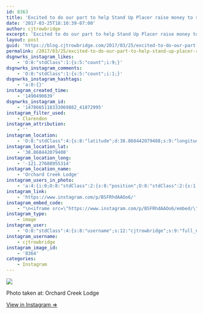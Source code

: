 ```yaml
---
id: 8363
title: 'Excited to do our part to help Stand Up Placer raise money to serve survivors of domestic violence, sexual assault, and human trafficking!'
date: '2017-03-25T18:10:39-07:00'
author: cjtrowbridge
excerpt: 'Excited to do our part to help Stand Up Placer raise money to serve survivors of domestic violence, sexual assault, and human trafficking!'
layout: post
guid: 'https://blog.cjtrowbridge.com/2017/03/25/excited-to-do-our-part-to-help-stand-up-placer-raise-money-to-serve-survivors-of-domestic-violence-sexual-assault-and-human-trafficking/'
permalink: /2017/03/25/excited-to-do-our-part-to-help-stand-up-placer-raise-money-to-serve-survivors-of-domestic-violence-sexual-assault-and-human-trafficking/
dsgnwrks_instagram_likes:
    - 'O:8:"stdClass":1:{s:5:"count";i:9;}'
dsgnwrks_instagram_comments:
    - 'O:8:"stdClass":1:{s:5:"count";i:1;}'
dsgnwrks_instagram_hashtags:
    - 'a:0:{}'
instagram_created_time:
    - '1490490639'
dsgnwrks_instagram_id:
    - '1478665118333069882_41872995'
instagram_filter_used:
    - Clarendon
instagram_attribution:
    - ''
instagram_location:
    - 'O:8:"stdClass":4:{s:8:"latitude";d:38.868442079408;s:9:"longitude";d:-121.27688955314;s:2:"id";i:228204191;s:4:"name";s:19:"Orchard Creek Lodge";}'
instagram_location_lat:
    - '38.868442079408'
instagram_location_long:
    - '-121.27688955314'
instagram_location_name:
    - 'Orchard Creek Lodge'
instagram_users_in_photo:
    - 'a:4:{i:0;O:8:"stdClass":2:{s:8:"position";O:8:"stdClass":2:{s:1:"x";d:0.89513886;s:1:"y";d:0.35620055;}s:4:"user";O:8:"stdClass":4:{s:8:"username";s:12:"cjtrowbridge";s:9:"full_name";s:13:"CJ Trowbridge";s:15:"profile_picture";s:96:"https://scontent.cdninstagram.com/t51.2885-19/s150x150/13724650_1188772791164794_142557231_a.jpg";s:2:"id";s:8:"41872995";}}i:1;O:8:"stdClass":2:{s:8:"position";O:8:"stdClass":2:{s:1:"x";d:0.43958333;s:1:"y";d:0.45206684;}s:4:"user";O:8:"stdClass":4:{s:8:"username";s:13:"bentrowbridge";s:9:"full_name";s:19:"Benjamin Trowbridge";s:15:"profile_picture";s:87:"https://scontent.cdninstagram.com/t51.2885-19/10724073_1006484562729448_316476796_a.jpg";s:2:"id";s:8:"42414779";}}i:2;O:8:"stdClass":2:{s:8:"position";O:8:"stdClass":2:{s:1:"x";d:0.15416667;s:1:"y";d:0.45294636;}s:4:"user";O:8:"stdClass":4:{s:8:"username";s:11:"the_trowbro";s:9:"full_name";s:4:"Zach";s:15:"profile_picture";s:104:"https://scontent.cdninstagram.com/t51.2885-19/s150x150/16583576_609868812550141_729298220093538304_a.jpg";s:2:"id";s:9:"398228470";}}i:3;O:8:"stdClass":2:{s:8:"position";O:8:"stdClass":2:{s:1:"x";d:0.6125;s:1:"y";d:0.5048373;}s:4:"user";O:8:"stdClass":4:{s:8:"username";s:19:"jennyhortondavidson";s:9:"full_name";s:21:"Jenny Horton Davidson";s:15:"profile_picture";s:93:"https://instagram.fhkg1-1.fna.fbcdn.net/t51.2885-19/11906329_960233084022564_1448528159_a.jpg";s:2:"id";s:10:"1699852097";}}}'
instagram_link:
    - 'https://www.instagram.com/p/BSFRhdAAOo6/'
instagram_embed_code:
    - "\n<iframe src=\"https://www.instagram.com/p/BSFRhdAAOo6/embed/\" width=\"612\" height=\"710\" frameborder=\"0\" scrolling=\"no\" allowtransparency=\"true\" class=\"insta-image-embed\"></iframe>\n"
instagram_type:
    - image
instagram_user:
    - 'O:8:"stdClass":4:{s:8:"username";s:12:"cjtrowbridge";s:9:"full_name";s:13:"CJ Trowbridge";s:15:"profile_picture";s:96:"https://scontent.cdninstagram.com/t51.2885-19/s150x150/13724650_1188772791164794_142557231_a.jpg";s:2:"id";s:8:"41872995";}'
instagram_username:
    - cjtrowbridge
instagram_image_id:
    - '8364'
categories:
    - Instagram
---
```


[![](https://blog.cjtrowbridge.com/wp-content/uploads/2017/03/1490490639-1-1.jpg)](https://www.instagram.com/p/BSFRhdAAOo6/)

Photo taken at: Orchard Creek Lodge

[View in Instagram ⇒](https://www.instagram.com/p/BSFRhdAAOo6/)